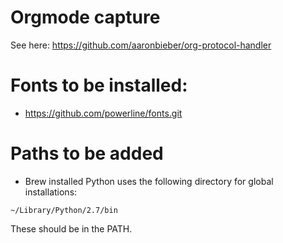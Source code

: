 # Orgmode capture

See here: https://github.com/aaronbieber/org-protocol-handler

# Fonts to be installed:

-   https://github.com/powerline/fonts.git

# Paths to be added

-   Brew installed Python uses the following directory for global
    installations:

<!-- -->
    ~/Library/Python/2.7/bin

These should be in the PATH.

